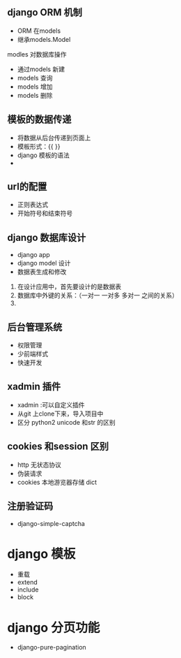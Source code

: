 
## django ORM 机制
-  ORM 在models
- 继承models.Model

modles 对数据库操作
 - 通过models 新建
 - models 查询
 - models 增加
 - models  删除


## 模板的数据传递
- 将数据从后台传递到页面上
- 模板形式：{{ }}  
 - django 模板的语法
 - 
 
 ## url的配置
 - 正则表达式
 -  开始符号和结束符号
 
 
 ## django 数据库设计

 - django app 
 - django model 设计
 - 数据表生成和修改
 
 1. 在设计应用中，首先要设计的是数据表
 2. 数据库中外键的关系：（一对一  一对多 多对一 之间的关系）
 3. 
 
 
 ## 后台管理系统
 - 权限管理
 - 少前端样式
 - 快速开发
 
 ## xadmin 插件
 - xadmin :可以自定义插件
 - 从git 上clone下来，导入项目中
 - 区分 python2 unicode 和str 的区别
 
 
 ## cookies 和session 区别
 - http 无状态协议
 - 伪装请求 
 - cookies 本地游览器存储 dict
 
 ## 注册验证码
 - django-simple-captcha
 
 
 # django 模板
 - 重载
 - extend
 - include
 - block
 
 # django 分页功能
 - django-pure-pagination